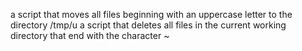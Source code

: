  a script that moves all files beginning with an uppercase letter to the directory /tmp/u
a script that deletes all files in the current working directory that end with the character ~

